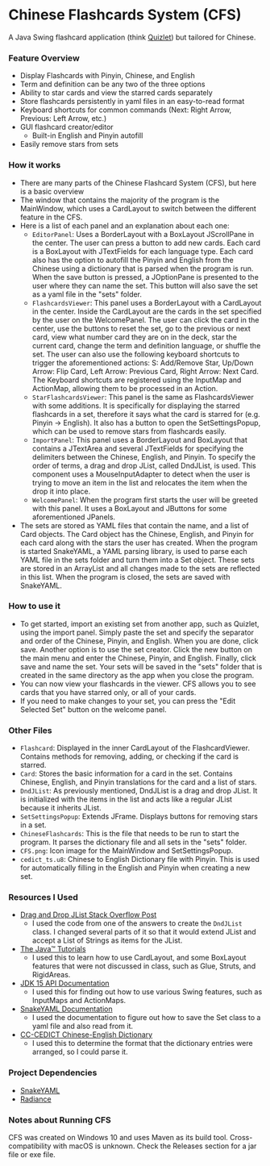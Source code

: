 # Chinese Flashcards System (CFS)
A Java Swing flashcard application (think [Quizlet](https://quizlet.com)) but tailored for Chinese.

### Feature Overview
- Display Flashcards with Pinyin, Chinese, and English
- Term and definition can be any two of the three options
- Ability to star cards and view the starred cards separately
- Store flashcards persistently in yaml files in an easy-to-read format
- Keyboard shortcuts for common commands (Next: Right Arrow, Previous: Left Arrow, etc.)
- GUI flashcard creator/editor
  - Built-in English and Pinyin autofill
- Easily remove stars from sets

### How it works
  - There are many parts of the Chinese Flashcard System (CFS), but here is a basic overview
  - The window that contains the majority of the program is the MainWindow, which uses a CardLayout to switch between the 
    different feature in the CFS.
  - Here is a list of each panel and an explanation about each one:
    - `EditorPanel`: Uses a BorderLayout with a BoxLayout JScrollPane in the center. The user can press a button to add
      new cards. Each card is a BoxLayout with JTextFields for each language type. Each card also has the option to
      autofill the Pinyin and English from the Chinese using a dictionary that is parsed when the program is run. When
      the save button is pressed, a JOptionPane is presented to the user where they can name the set. This button will
      also save the set as a yaml file in the "sets" folder.
    - `FlashcardsViewer`: This panel uses a BorderLayout with a CardLayout in the center. Inside the CardLayout are the
      cards in the set specified by the user on the WelcomePanel. The user can click the card in the center, use the
      buttons to reset the set, go to the previous or next card, view what number card they are on in the deck, 
      star the current card, change the term and definition language, or shuffle the set. The user can also use the following
      keyboard shortcuts to trigger the aforementioned actions: S: Add/Remove Star, Up/Down Arrow: Flip Card, Left Arrow:
      Previous Card, Right Arrow: Next Card. The Keyboard shortcuts are registered using the InputMap and ActionMap,
      allowing them to be processed in an Action.
    - `StarFlashcardsViewer`: This panel is the same as FlashcardsViewer with some additions. It is specifically for displaying
      the starred flashcards in a set, therefore it says what the card is starred for (e.g. Pinyin -> English). It also
      has a button to open the SetSettingsPopup, which can be used to remove stars from flashcards easily.
    - `ImportPanel`: This panel uses a BorderLayout and BoxLayout that contains a JTextArea and several JTextFields for
      specifying the delimiters between the Chinese, English, and Pinyin. To specify the order of terms, a drag and drop
      JList, called DndJList, is used. This component uses a MouseInputAdapter to detect when the user is trying to move
      an item in the list and relocates the item when the drop it into place.
    - `WelcomePanel`: When the program first starts the user will be greeted with this panel. It uses a BoxLayout and JButtons
      for some aforementioned JPanels.
  - The sets are stored as YAML files that contain the name, and a list of Card objects. The Card object has the Chinese,
    English, and Pinyin for each card along with the stars the user has created. When the program is started SnakeYAML,
    a YAML parsing library, is used to parse each YAML file in the sets folder and turn them into a Set object. These
    sets are stored in an ArrayList and all changes made to the sets are reflected in this list. When the program is closed,
    the sets are saved with SnakeYAML.
    
### How to use it
  - To get started, import an existing set from another app, such as Quizlet, using the import panel. Simply paste the
    set and specify the separator and order of the Chinese, Pinyin, and English. When you are done, click save. Another
    option is to use the set creator. Click the new button on the main menu and enter the Chinese, Pinyin, and English.
    Finally, click save and name the set. Your sets will be saved in the "sets" folder that is created in the same
    directory as the app when you close the program.
  - You can now view your flashcards in the viewer. CFS allows you to see cards that you have starred only, or all of
    your cards.
  - If you need to make changes to your set, you can press the "Edit Selected Set" button on the welcome panel.
    
### Other Files
  - `Flashcard`: Displayed in the inner CardLayout of the FlashcardViewer. Contains methods for removing, adding, or checking
    if the card is starred.
  - `Card`: Stores the basic information for a card in the set. Contains Chinese, English, and Pinyin translations for the 
    card and a list of stars.
  - `DndJList`: As previously mentioned, DndJList is a drag and drop JList. It is initialized with the items in the list
    and acts like a regular JList because it inherits JList.
  - `SetSettingsPopup`: Extends JFrame. Displays buttons for removing stars in a set.
  - `ChineseFlashcards`: This is the file that needs to be run to start the program. It parses the dictionary file and 
    all sets in the "sets" folder.
  - `CFS.png`: Icon image for the MainWindow and SetSettingsPopup.
  - `cedict_ts.u8`: Chinese to English Dictionary file with Pinyin. This is used for automatically filling in the English
    and Pinyin when creating a new set.
    
### Resources I Used
  - [Drag and Drop JList Stack Overflow Post](https://stackoverflow.com/questions/3804361/how-to-enable-drag-and-drop-inside-jlist)
    - I used the code from one of the answers to create the `DndJList` class. I changed several parts of it so that it
      would extend JList and accept a List of Strings as items for the JList.
  - [The Java™ Tutorials](https://docs.oracle.com/javase/tutorial/uiswing/TOC.html)
    - I used this to learn how to use CardLayout, and some BoxLayout features that were not discussed in class,
    such as Glue, Struts, and RigidAreas.
  - [JDK 15 API Documentation](https://docs.oracle.com/en/java/javase/15/docs/api/index.html)
    - I used this for finding out how to use various Swing features, such as InputMaps and ActionMaps.
  - [SnakeYAML Documentation](https://bitbucket.org/asomov/snakeyaml/wiki/Documentation)
    - I used the documentation to figure out how to save the Set class to a yaml file and also read from it.
  - [CC-CEDICT Chinese-English Dictionary](https://cc-cedict.org/wiki/)
    - I used this to determine the format that the dictionary entries were arranged, so I could parse it.

### Project Dependencies
  - [SnakeYAML](https://bitbucket.org/asomov/snakeyaml)
  - [Radiance](https://github.com/kirill-grouchnikov/radiance)

### Notes about Running CFS
CFS was created on Windows 10 and uses Maven as its build tool. Cross-compatibility with macOS is unknown. Check the
Releases section for a jar file or exe file.
